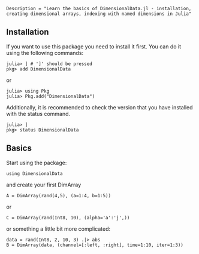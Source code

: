 ```@meta
Description = "Learn the basics of DimensionalData.jl - installation, creating dimensional arrays, indexing with named dimensions in Julia"
```

## Installation

If you want to use this package you need to install it first. You can do it using the following commands:

````julia-repl
julia> ] # ']' should be pressed
pkg> add DimensionalData
````

or

````julia-repl
julia> using Pkg
julia> Pkg.add("DimensionalData")
````

Additionally, it is recommended to check the version that you have installed with the status command.

````julia-repl
julia> ]
pkg> status DimensionalData
````

## Basics

Start using the package:

````@example basics
using DimensionalData
````

and create your first DimArray

````@ansi basics
A = DimArray(rand(4,5), (a=1:4, b=1:5))
````

or

````@ansi basics
C = DimArray(rand(Int8, 10), (alpha='a':'j',))
````

or something a little bit more complicated:

````@ansi basics
data = rand(Int8, 2, 10, 3) .|> abs
B = DimArray(data, (channel=[:left, :right], time=1:10, iter=1:3))
````
